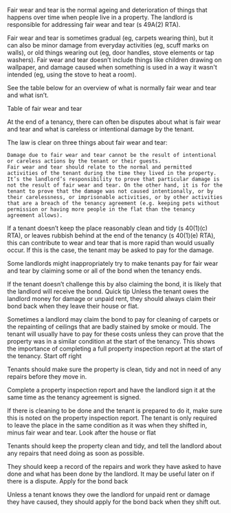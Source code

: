 

Fair wear and tear is the normal ageing and deterioration of things that happens over time when people live in a property. The landlord is responsible for addressing fair wear and tear (s 49A(2) RTA).

Fair wear and tear is sometimes gradual (eg, carpets wearing thin), but it can also be minor damage from everyday activities (eg, scuff marks on walls), or old things wearing out (eg, door handles, stove elements or tap washers).
Fair wear and tear doesn’t include things like children drawing on wallpaper, and damage caused when something is used in a way it wasn't intended (eg, using the stove to heat a room).

See the table below for an overview of what is normally fair wear and tear and what isn’t.

Table of fair wear and tear

At the end of a tenancy, there can often be disputes about what is fair wear and tear and what is careless or intentional damage by the tenant.

The law is clear on three things about fair wear and tear:

    Damage due to fair wear and tear cannot be the result of intentional or careless actions by the tenant or their guests.
    Fair wear and tear should relate to the normal and permitted activities of the tenant during the time they lived in the property.
    It’s the landlord’s responsibility to prove that particular damage is not the result of fair wear and tear. On the other hand, it is for the tenant to prove that the damage was not caused intentionally, or by their carelessness, or imprisonable activities, or by other activities that are a breach of the tenancy agreement (e.g. keeping pets without permission or having more people in the flat than the tenancy agreement allows).

If a tenant doesn’t keep the place reasonably clean and tidy (s 40(1)(c) RTA), or leaves rubbish behind at the end of the tenancy (s 40(1)(e) RTA), this can contribute to wear and tear that is more rapid than would usually occur. If this is the case, the tenant may be asked to pay for the damage.

Some landlords might inappropriately try to make tenants pay for fair wear and tear by claiming some or all of the bond when the tenancy ends.

If the tenant doesn’t challenge this by also claiming the bond, it is likely that the landlord will receive the bond.
Quick tip
Unless the tenant owes the landlord money for damage or unpaid rent, they should always claim their bond back when they leave their house or flat.

Sometimes a landlord may claim the bond to pay for cleaning of carpets or the repainting of ceilings that are badly stained by smoke or mould. The tenant will usually have to pay for these costs unless they can prove that the property was in a similar condition at the start of the tenancy. This shows the importance of completing a full property inspection report at the start of the tenancy.
Start off right

Tenants should make sure the property is clean, tidy and not in need of any repairs before they move in.

Complete a property inspection report and have the landlord sign it at the same time as the tenancy agreement is signed.

If there is cleaning to be done and the tenant is prepared to do it, make sure this is noted on the property inspection report. The tenant is only required to leave the place in the same condition as it was when they shifted in, minus fair wear and tear.
Look after the house or flat

Tenants should keep the property clean and tidy, and tell the landlord about any repairs that need doing as soon as possible.

They should keep a record of the repairs and work they have asked to have done and what has been done by the landlord. It may be useful later on if there is a dispute.
Apply for the bond back

Unless a tenant knows they owe the landlord for unpaid rent or damage they have caused, they should apply for the bond back when they shift out.
